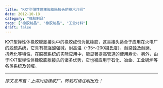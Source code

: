 ```yaml
---
title: "KXT型弹性体橡胶膨胀接头的技术介绍"
date: 2012-10-18
category: "橡胶制品"
tags: ["橡胶制品", "橡胶制品", "工业材料"]
draft: false
---
```


KXT型弹性体橡胶膨胀接头中的橡胶成份为氟橡胶，这类接头适合于应用在火电厂的脱硫系统，它具有抗强酸强碱，耐高温（-35～200摄氏度），耐腐蚀及耐磨、抗老化等特性，在脱硫系统的实际应用中，能显著提高管道的使用寿命。另外，由于KXT型弹性体橡胶膨胀接头的诸多优势，它也被应用于石化、冶金、工业锅炉等各类系统及领域。

---

*原文发布自：上海尚迈橡胶厂，转载时请注明出处！*
